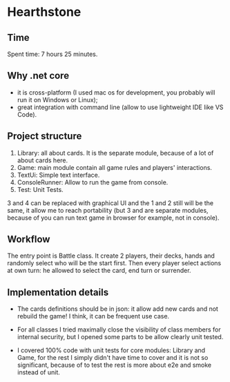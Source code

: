 # Hearthstone

## Time

Spent time: 7 hours 25 minutes.

## Why .net core

- it is cross-platform (I used mac os for development, you probably will run it on Windows or Linux);
- great integration with command line (allow to use lightweight IDE like VS Code).

## Project structure

1. Library: all about cards. It is the separate module, because of a lot of about cards here.
2. Game: main module contain all game rules and players' interactions.
3. TextUi: Simple text interface.
4. ConsoleRunner: Allow to run the game from console.
5. Test: Unit Tests.

3 and 4 can be replaced with graphical UI and the 1 and 2 still will be the same, it allow me to reach portability (but 3 and are separate modules, because of you can run text game in browser for example, not in console).

## Workflow

The entry point is Battle class. It create 2 players, their decks, hands and randomly select who will be the start first. Then every player select actions at own turn: he allowed to select the card, end turn or surrender.

## Implementation details

- The cards definitions should be in json: it allow add new cards and not rebuild the game! I think, it can be frequent use case.

- For all classes I tried maximally close the visibility of class members for internal security, but I opened some parts to be allow clearly unit tested.

- I covered 100% code with unit tests for core modules: Library and Game, for the rest I simply didn't have time to cover and it is not so significant, because of to test the rest is more about e2e and smoke instead of unit.